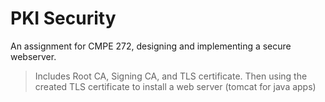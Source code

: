 # PKI Security
An assignment for CMPE 272, designing and implementing a  secure webserver.

> Includes Root CA, Signing CA, and TLS certificate.
> Then using the created TLS certificate to install a web server (tomcat for java apps)
